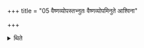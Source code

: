+++
title = "05 वैष्णव्योपस्तभ्नुतः वैष्णव्योपमिनुते आश्विना"

+++

<details><summary>थिते</summary>

वैष्णव्योपस्तभ्नुतः । वैष्णव्योपमिनुते । आश्विना कल्पयतः ५
</details>
